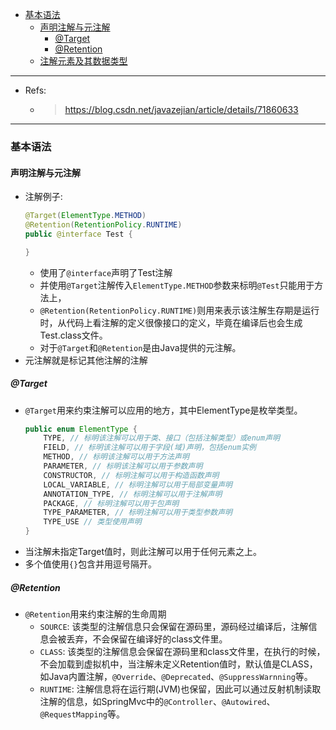 - [基本语法](#基本语法)
    * [声明注解与元注解](#声明注解与元注解)
        * [@Target](#@Target)
        * [@Retention](#@Retention)
    * [注解元素及其数据类型](#注解元素及其数据类型)

---
* Refs:
    * > https://blog.csdn.net/javazejian/article/details/71860633
---
### 基本语法
#### 声明注解与元注解
* 注解例子:
    ```java
    @Target(ElementType.METHOD)
    @Retention(RetentionPolicy.RUNTIME)
    public @interface Test {
    
    } 
    ```
    * 使用了`@interface`声明了Test注解
    * 并使用`@Target`注解传入`ElementType.METHOD`参数来标明`@Test`只能用于方法上，
    * `@Retention(RetentionPolicy.RUNTIME)`则用来表示该注解生存期是运行时，从代码上看注解的定义很像接口的定义，毕竟在编译后也会生成Test.class文件。
    * 对于`@Target`和`@Retention`是由Java提供的元注解。
* 元注解就是标记其他注解的注解

##### @Target
* `@Target`用来约束注解可以应用的地方，其中ElementType是枚举类型。
    ```java
    public enum ElementType {
        TYPE, // 标明该注解可以用于类、接口（包括注解类型）或enum声明
        FIELD, // 标明该注解可以用于字段(域)声明，包括enum实例
        METHOD, // 标明该注解可以用于方法声明
        PARAMETER, // 标明该注解可以用于参数声明
        CONSTRUCTOR, // 标明注解可以用于构造函数声明
        LOCAL_VARIABLE, // 标明注解可以用于局部变量声明
        ANNOTATION_TYPE, // 标明注解可以用于注解声明
        PACKAGE, // 标明注解可以用于包声明
        TYPE_PARAMETER, // 标明注解可以用于类型参数声明
        TYPE_USE // 类型使用声明
    }
    ```
* 当注解未指定Target值时，则此注解可以用于任何元素之上。
* 多个值使用`{}`包含并用逗号隔开。

##### @Retention
* `@Retention`用来约束注解的生命周期
    * `SOURCE`: 该类型的注解信息只会保留在源码里，源码经过编译后，注解信息会被丢弃，不会保留在编译好的class文件里。
    * `CLASS`: 该类型的注解信息会保留在源码里和class文件里，在执行的时候，不会加载到虚拟机中，当注解未定义Retention值时，默认值是CLASS，如Java内置注解，`@Override`、`@Deprecated`、`@SuppressWarnning`等。
    * `RUNTIME`: 注解信息将在运行期(JVM)也保留，因此可以通过反射机制读取注解的信息，如SpringMvc中的`@Controller`、`@Autowired`、`@RequestMapping`等。









